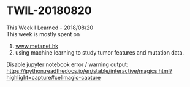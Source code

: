 # TWIL-20180820
This Week I Learned - 2018/08/20  
This week is mostly spent on 
1. www.metanet.hk
2. using machine learning to study tumor features and mutation data.

Disable jupyter notebook error / warning output:  
https://ipython.readthedocs.io/en/stable/interactive/magics.html?highlight=capture#cellmagic-capture
